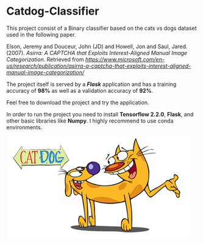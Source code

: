 # Catdog-Classifier

This project consist of a Binary classifier based on the cats vs dogs dataset used in the following paper.

Elson, Jeremy and Douceur, John (JD) and Howell, Jon and Saul, Jared. (2007). *Asirra: A CAPTCHA that Exploits Interest-Aligned Manual Image Categorization*. Retrieved from *https://www.microsoft.com/en-us/research/publication/asirra-a-captcha-that-exploits-interest-aligned-manual-image-categorization/*

The project itself is served by a ***Flask*** application and has a training accuracy of **98%** as well as a validation accuracy of **92%**.

Feel free to download the project and try the application.

In order to run the project you need to install **Tensorflow 2.2.0**, **Flask**, and other basic libraries like **Numpy**. I highly recommend to use conda environments.

![logo.png](static/img/logo.png)
